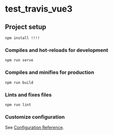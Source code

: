 <!--
 * @Descripttion: 
 * @Author: KarChinKong
 * @Date: 2020-12-29 02:07:12
 * @LastEditors: KarChinKong
 * @LastEditTime: 2020-12-29 14:22:04
-->
# test_travis_vue3

## Project setup
```
npm install !!!!
```

### Compiles and hot-reloads for development
```
npm run serve
```

### Compiles and minifies for production
```
npm run build
```

### Lints and fixes files
```
npm run lint
```

### Customize configuration
See [Configuration Reference](https://cli.vuejs.org/config/).
